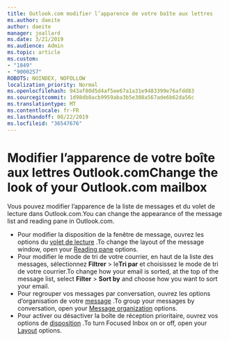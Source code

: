 ```yaml
---
title: Outlook.com modifier l’apparence de votre boîte aux lettres
ms.author: daeite
author: daeite
manager: joallard
ms.date: 3/21/2019
ms.audience: Admin
ms.topic: article
ms.custom:
- "1849"
- "9000257"
ROBOTS: NOINDEX, NOFOLLOW
localization_priority: Normal
ms.openlocfilehash: 943af80d5d4af5ee67a1a31e9483399e76afdd83
ms.sourcegitcommit: 1d98db8acb9959aba3b5e308a567ade6b62da56c
ms.translationtype: MT
ms.contentlocale: fr-FR
ms.lasthandoff: 08/22/2019
ms.locfileid: "36547676"
---
```

# <a name="change-the-look-of-your-outlookcom-mailbox"></a><span data-ttu-id="d598e-102">Modifier l’apparence de votre boîte aux lettres Outlook.com</span><span class="sxs-lookup"><span data-stu-id="d598e-102">Change the look of your Outlook.com mailbox</span></span>

<span data-ttu-id="d598e-103">Vous pouvez modifier l’apparence de la liste de messages et du volet de lecture dans Outlook.com.</span><span class="sxs-lookup"><span data-stu-id="d598e-103">You can change the appearance of the message list and reading pane in Outlook.com.</span></span>

- <span data-ttu-id="d598e-104">Pour modifier la disposition de la fenêtre de message, ouvrez les options du [volet de lecture](https://outlook.live.com/mail/options/mail/layout/readingPane) .</span><span class="sxs-lookup"><span data-stu-id="d598e-104">To change the layout of the message window, open your [Reading pane](https://outlook.live.com/mail/options/mail/layout/readingPane) options.</span></span>
- <span data-ttu-id="d598e-105">Pour modifier le mode de tri de votre courrier, en haut de la liste des messages, sélectionnez **Filtrer** > le**Tri par** et choisissez le mode de tri de votre courrier.</span><span class="sxs-lookup"><span data-stu-id="d598e-105">To change how your email is sorted, at the top of the message list, select **Filter** > **Sort by** and choose how you want to sort your email.</span></span>
- <span data-ttu-id="d598e-106">Pour regrouper vos messages par conversation, ouvrez les options d’organisation de votre [message](https://outlook.live.com/mail/options/mail/layout/conversations) .</span><span class="sxs-lookup"><span data-stu-id="d598e-106">To group your messages by conversation, open your [Message organization](https://outlook.live.com/mail/options/mail/layout/conversations) options.</span></span>
- <span data-ttu-id="d598e-107">Pour activer ou désactiver la boîte de réception prioritaire, ouvrez vos options de [disposition](https://outlook.live.com/mail/options/mail/layout/focused) .</span><span class="sxs-lookup"><span data-stu-id="d598e-107">To turn Focused Inbox on or off, open your [Layout](https://outlook.live.com/mail/options/mail/layout/focused) options.</span></span>